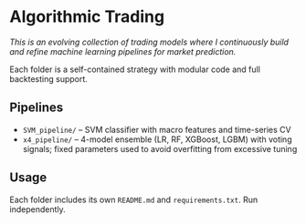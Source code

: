 # Algorithmic Trading

*This is an evolving collection of trading models where I continuously build and refine machine learning pipelines for market prediction.*

Each folder is a self-contained strategy with modular code and full backtesting support.

## Pipelines

- `SVM_pipeline/` – SVM classifier with macro features and time-series CV  
- `x4_pipeline/` – 4-model ensemble (LR, RF, XGBoost, LGBM) with voting signals; fixed parameters used to avoid overfitting from excessive tuning

## Usage

Each folder includes its own `README.md` and `requirements.txt`. Run independently.
